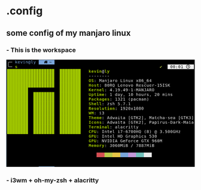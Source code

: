 # .config
## some config of my manjaro linux

### - This is the workspace
![neofetch](./config.png)
### - i3wm + oh-my-zsh + alacritty
